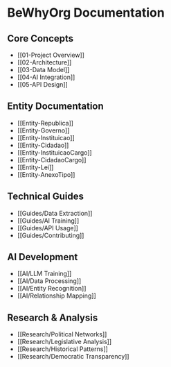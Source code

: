 # BeWhyOrg Documentation

## Core Concepts

- [[01-Project Overview]]
- [[02-Architecture]]
- [[03-Data Model]]
- [[04-AI Integration]]
- [[05-API Design]]

## Entity Documentation

- [[Entity-Republica]]
- [[Entity-Governo]]
- [[Entity-Instituicao]]
- [[Entity-Cidadao]]
- [[Entity-InstituicaoCargo]]
- [[Entity-CidadaoCargo]]
- [[Entity-Lei]]
- [[Entity-AnexoTipo]]

## Technical Guides

- [[Guides/Data Extraction]]
- [[Guides/AI Training]]
- [[Guides/API Usage]]
- [[Guides/Contributing]]

## AI Development

- [[AI/LLM Training]]
- [[AI/Data Processing]]
- [[AI/Entity Recognition]]
- [[AI/Relationship Mapping]]

## Research & Analysis

- [[Research/Political Networks]]
- [[Research/Legislative Analysis]]
- [[Research/Historical Patterns]]
- [[Research/Democratic Transparency]]